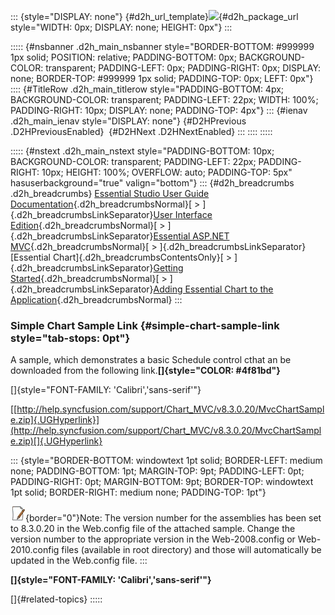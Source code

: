::: {style="DISPLAY: none"}
[](ms-xhelp:///?Id=d2h_url_template){#d2h_url_template}![](!package_url!){#d2h_package_url style="WIDTH: 0px; DISPLAY: none; HEIGHT: 0px"}
:::

::::: {#nsbanner .d2h_main_nsbanner style="BORDER-BOTTOM: #999999 1px solid; POSITION: relative; PADDING-BOTTOM: 0px; BACKGROUND-COLOR: transparent; PADDING-LEFT: 0px; PADDING-RIGHT: 0px; DISPLAY: none; BORDER-TOP: #999999 1px solid; PADDING-TOP: 0px; LEFT: 0px"}
:::: {#TitleRow .d2h_main_titlerow style="PADDING-BOTTOM: 4px; BACKGROUND-COLOR: transparent; PADDING-LEFT: 22px; WIDTH: 100%; PADDING-RIGHT: 10px; DISPLAY: none; PADDING-TOP: 4px"}
::: {#ienav .d2h_main_ienav style="DISPLAY: none"}
[](ms-xhelp:///?Id=bdc61593-f230-4391-8564-2e8d764a4e4a){#D2HPrevious .D2HPreviousEnabled}  [](ms-xhelp:///?Id=43b40f7b-74f7-4684-9447-fa4c4c867a5d){#D2HNext .D2HNextEnabled}
:::
::::
:::::

::::: {#nstext .d2h_main_nstext style="PADDING-BOTTOM: 10px; BACKGROUND-COLOR: transparent; PADDING-LEFT: 22px; PADDING-RIGHT: 10px; HEIGHT: 100%; OVERFLOW: auto; PADDING-TOP: 5px" hasuserbackground="true" valign="bottom"}
::: {#d2h_breadcrumbs .d2h_breadcrumbs}
[Essential Studio User Guide Documentation](ms-xhelp:///?Id=12457748-09e3-4d74-a240-8e049cedf030){.d2h_breadcrumbsNormal}[ \> ]{.d2h_breadcrumbsLinkSeparator}[User Interface Edition](ms-xhelp:///?Id=c29296b7-531c-413b-a0ec-488ca1f7f669){.d2h_breadcrumbsNormal}[ \> ]{.d2h_breadcrumbsLinkSeparator}[Essential ASP.NET MVC](ms-xhelp:///?Id=4b14e7d1-65c4-4f67-b1aa-2c37709905a5){.d2h_breadcrumbsNormal}[ \> ]{.d2h_breadcrumbsLinkSeparator}[Essential Chart]{.d2h_breadcrumbsContentsOnly}[ \> ]{.d2h_breadcrumbsLinkSeparator}[Getting Started](ms-xhelp:///?Id=30fbb064-4c5c-425c-8c35-28b16d94c58d){.d2h_breadcrumbsNormal}[ \> ]{.d2h_breadcrumbsLinkSeparator}[Adding Essential Chart to the Application](ms-xhelp:///?Id=e0c4d55f-b8db-4833-b317-501af9caf88a){.d2h_breadcrumbsNormal}
:::

### Simple Chart Sample Link {#simple-chart-sample-link style="tab-stops: 0pt"}

A sample, which demonstrates a basic Schedule control cthat an be downloaded from the following link.**[]{style="COLOR: #4f81bd"}**

[]{style="FONT-FAMILY: 'Calibri','sans-serif'"} 

[[http://help.syncfusion.com/support/Chart_MVC/v8.3.0.20/MvcChartSample.zip]{.UGHyperlink}](http://help.syncfusion.com/support/Chart_MVC/v8.3.0.20/MvcChartSample.zip)[]{.UGHyperlink}

::: {style="BORDER-BOTTOM: windowtext 1pt solid; BORDER-LEFT: medium none; PADDING-BOTTOM: 1pt; MARGIN-TOP: 9pt; PADDING-LEFT: 0pt; PADDING-RIGHT: 0pt; MARGIN-BOTTOM: 9pt; BORDER-TOP: windowtext 1pt solid; BORDER-RIGHT: medium none; PADDING-TOP: 1pt"}
 

![](ImagesExt/image69_5.jpg){border="0"}Note: The version number for the assemblies has been set to 8.3.0.20 in the Web.config file of the attached sample. Change the version number to the appropriate version in the Web-2008.config or Web-2010.config files (available in root directory) and those will automatically be updated in the Web.config file.
:::

**[]{style="FONT-FAMILY: 'Calibri','sans-serif'"}** 

[]{#related-topics}
:::::
